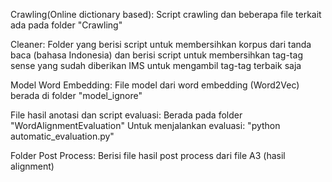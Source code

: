 Crawling(Online dictionary based):
Script crawling dan beberapa file terkait ada pada folder "Crawling"

Cleaner:
Folder yang berisi script untuk membersihkan korpus dari tanda baca (bahasa Indonesia)
dan berisi script untuk membersihkan tag-tag sense yang sudah diberikan IMS untuk mengambil tag-tag terbaik saja

Model Word Embedding:
File model dari word embedding (Word2Vec) berada di folder "model_ignore"


File hasil anotasi dan script evaluasi:
Berada pada folder "WordAlignmentEvaluation"
Untuk menjalankan evaluasi: "python automatic_evaluation.py"

Folder Post Process:
Berisi file hasil post process dari file A3 (hasil alignment)
